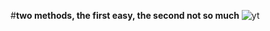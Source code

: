 #**two methods, the first easy, the second not so much**
![yt](https://user-images.githubusercontent.com/117610367/234938878-f58b0029-1d94-497a-9fa2-b14c4ccab1d8.jpg)
